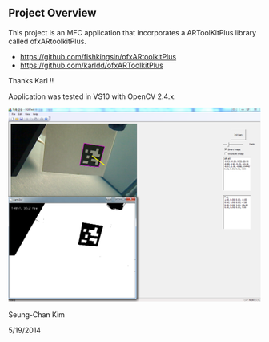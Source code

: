 
## Project Overview
This project is an MFC application that incorporates a ARToolKitPlus library called ofxARtoolkitPlus. 
* https://github.com/fishkingsin/ofxARtoolkitPlus
* https://github.com/karldd/ofxARToolkitPlus

Thanks Karl !! 

Application was tested in VS10 with OpenCV 2.4.x.

<img src="screenshot_1.png" width="600px">

Seung-Chan Kim 

5/19/2014

